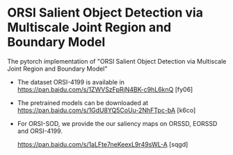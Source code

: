 # ORSI Salient Object Detection via Multiscale Joint Region and Boundary Model
The pytorch implementation of "ORSI Salient Object Detection via Multiscale Joint Region and Boundary Model"

- The dataset ORSI-4199 is available in https://pan.baidu.com/s/1ZWVSzFpRjN4BK-c9hL6knQ   [fy06]

- The pretrained models can be downloaded at https://pan.baidu.com/s/1GdU8YQ5CoUu-2NhFTpc-bA  [k6co]

- For ORSI-SOD, we provide the our saliency maps on ORSSD, EORSSD and ORSI-4199. 

  https://pan.baidu.com/s/1aLFte7neKeexL9r49sWL-A   [sqgd]

